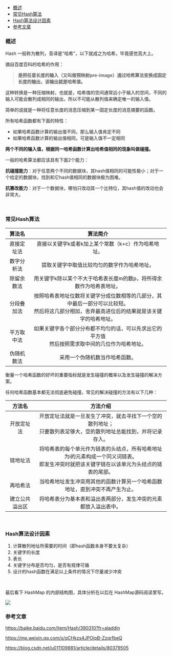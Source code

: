 <div class="catalog">

- [概述](#t1)
- [常见Hash算法](#t2)
- [Hash算法设计因素](#t3)
- [参考文章](#te)


</div>





### <span id="t1">概述</span>

Hash 一般称为散列，音译是“哈希”，以下就成之为哈希，毕竟感觉高大上。

摘自百度百科的哈希的作用：

> **是把任意长度的输入（又叫做预映射pre-image）通过哈希算法变换成固定长度的输出，该输出就是哈希值。**

这种转换是一种压缩映射，也就是，哈希值的空间通常远小于输入的空间，不同的输入可能会散列成相同的输出，所以不可能从散列值来确定唯一的输入值。

简单的说就是一种将任意长度的消息压缩到某一固定长度的消息摘要的函数。

所有哈希函数都有下面的特性：

- 如果哈希函数计算的输出值不同，那么输入值肯定不同
- 如果哈希函数计算的输出值相同，可是输入值不一定相同

**两个不同的输入值，根据同一哈希函数计算出哈希值相同的现象叫做碰撞。**

一般的哈希算法都应该具有下面2个能力：

**抗碰撞能力**：对于任意两个不同的数据块，其hash值相同的可能性极小；对于一个给定的数据块，找到和它hash值相同的数据块极为困难。

**抗篡改能力**：对于一个数据块，哪怕只改动其一个比特位，其hash值的改动也会非常大。



<br>

### <span id="t2">常见Hash算法</span>

|   算法名   |                           算法简介                           |
| :--------: | :----------------------------------------------------------: |
| 直接定址法 |     直接以关键字k或者k加上某个常数（k+c）作为哈希地址。      |
| 数字分析法 |         提取关键字中取值比较均匀的数字作为哈希地址。         |
| 除留余数法 | 用关键字k除以某个不大于哈希表长度m的数p，将所得余数作为哈希表地址。 |
| 分段叠加法 | 按照哈希表地址位数将关键字分成位数相等的几部分，其中最后一部分可以比较短。<br>然后将这几部分相加，舍弃最高进位后的结果就是该关键字的哈希地址。 |
| 平方取中法 | 如果关键字各个部分分布都不均匀的话，可以先求出它的平方值<br>然后按照需求取中间的几位作为哈希地址。 |
| 伪随机数法 |                采用一个伪随机数当作哈希函数。                |

衡量一个哈希函数的好坏的重要指标就是发生碰撞的概率以及发生碰撞的解决方案。

任何哈希函数基本都无法彻底避免碰撞，常见的解决碰撞的方法有以下几种：

|     方法名     |                           方法介绍                           |
| :------------: | :----------------------------------------------------------: |
|   开放定址法   | 开放定址法就是一旦发生了冲突，就去寻找下一个空的散列地址；<br/>只要散列表足够大，空的散列地址总能找到，并将记录存入。 |
|    链地址法    | 将哈希表的每个单元作为链表的头结点，所有哈希地址为i的元素构成一个同义词链表。<br/>即发生冲突时就把该关键字链在以该单元为头结点的链表的尾部。 |
|    再哈希法    | 当哈希地址发生冲突用其他的函数计算另一个哈希函数地址，直到冲突不再产生为止。 |
| 建立公共溢出区 | 将哈希表分为基本表和溢出表两部分，发生冲突的元素都放入溢出表中。 |





<br>

### <span id="t3">Hash算法设计因素</span>

1. 计算散列地址所需要的时间（即hash函数本身不要太复杂）
2. 关键字的长度
3. 表长
4. 关键字分布是否均匀，是否有规律可循
5. 设计的hash函数在满足以上条件的情况下尽量减少冲突


<br>


最后看下 HashMap 的内部结构图，具体分析在以后在 HashMap源码阅读里写。

<img src="@/assets/blog/img/others/WhatisHash.png"/>



<br>

### <span id="te">参考文章</span>

<a href="https://baike.baidu.com/item/Hash/390310?fr=aladdin" target="_blank">https://baike.baidu.com/item/Hash/390310?fr=aladdin</a>

<a href="https://mp.weixin.qq.com/s/qCHkzs4JPOipB-ZzqrfbeQ" target="_blank">https://mp.weixin.qq.com/s/qCHkzs4JPOipB-ZzqrfbeQ</a>

<a href="https://blog.csdn.net/u011109881/article/details/80379505" target="_blank">https://blog.csdn.net/u011109881/article/details/80379505</a>




